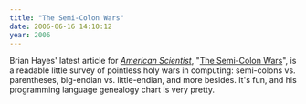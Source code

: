 ```yaml
---
title: "The Semi-Colon Wars"
date: 2006-06-16 14:10:12
year: 2006
---
```

Brian Hayes' latest article for <a href="http://www.americanscientist.org"><em>American Scientist</em></a>, "<a href="http://www.americanscientist.org/AssetDetail/assetid/51982">The Semi-Colon Wars</a>", is a readable little survey of pointless holy wars in computing: semi-colons vs. parentheses, big-endian vs. little-endian, and more besides.  It's fun, and his programming language genealogy chart is very pretty.
